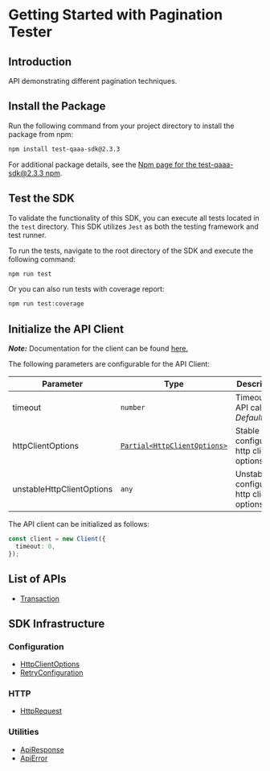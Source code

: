 
# Getting Started with Pagination Tester

## Introduction

API demonstrating different pagination techniques.

## Install the Package

Run the following command from your project directory to install the package from npm:

```bash
npm install test-qaaa-sdk@2.3.3
```

For additional package details, see the [Npm page for the test-qaaa-sdk@2.3.3 npm](https://www.npmjs.com/package/test-qaaa-sdk/v/2.3.3).

## Test the SDK

To validate the functionality of this SDK, you can execute all tests located in the `test` directory. This SDK utilizes `Jest` as both the testing framework and test runner.

To run the tests, navigate to the root directory of the SDK and execute the following command:

```bash
npm run test
```

Or you can also run tests with coverage report:

```bash
npm run test:coverage
```

## Initialize the API Client

**_Note:_** Documentation for the client can be found [here.](https://www.github.com/tahaali2000/test-qaaa-js-sdk/tree/2.3.3/doc/client.md)

The following parameters are configurable for the API Client:

| Parameter | Type | Description |
|  --- | --- | --- |
| timeout | `number` | Timeout for API calls.<br>*Default*: `0` |
| httpClientOptions | [`Partial<HttpClientOptions>`](https://www.github.com/tahaali2000/test-qaaa-js-sdk/tree/2.3.3/doc/http-client-options.md) | Stable configurable http client options. |
| unstableHttpClientOptions | `any` | Unstable configurable http client options. |

The API client can be initialized as follows:

```ts
const client = new Client({
  timeout: 0,
});
```

## List of APIs

* [Transaction](https://www.github.com/tahaali2000/test-qaaa-js-sdk/tree/2.3.3/doc/controllers/transaction.md)

## SDK Infrastructure

### Configuration

* [HttpClientOptions](https://www.github.com/tahaali2000/test-qaaa-js-sdk/tree/2.3.3/doc/http-client-options.md)
* [RetryConfiguration](https://www.github.com/tahaali2000/test-qaaa-js-sdk/tree/2.3.3/doc/retry-configuration.md)

### HTTP

* [HttpRequest](https://www.github.com/tahaali2000/test-qaaa-js-sdk/tree/2.3.3/doc/http-request.md)

### Utilities

* [ApiResponse](https://www.github.com/tahaali2000/test-qaaa-js-sdk/tree/2.3.3/doc/api-response.md)
* [ApiError](https://www.github.com/tahaali2000/test-qaaa-js-sdk/tree/2.3.3/doc/api-error.md)

